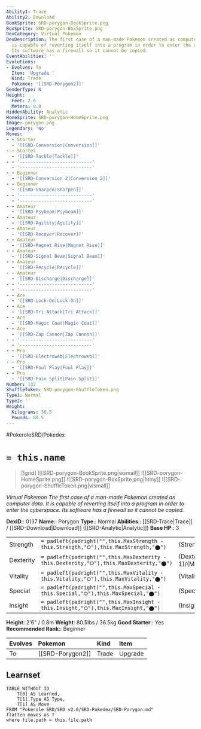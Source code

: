 ```yaml
---
Ability1: Trace
Ability2: Download
BookSprite: SRD-porygon-BookSprite.png
BoxSprite: SRD-porygon-BoxSprite.png
DexCategory: Virtual Pokemon
DexDescription: The first case of a man-made Pokemon created as computer data. It
  is capable of reverting itself into a program in order to enter the cyberspace.
  Its software has a firewall so it cannot be copied.
EventAbilities: ''
Evolutions:
- Evolves: To
  Item: 'Upgrade '
  Kind: Trade
  Pokemon: '[[SRD-Porygon2]]'
GenderType: N
Height:
  Feet: 2.6
  Meters: 0.8
HiddenAbility: Analytic
HomeSprite: SRD-porygon-HomeSprite.png
Image: porygon.png
Legendary: 'No'
Moves:
- - Starter
  - '[[SRD-Conversion|Conversion]]'
- - Starter
  - '[[SRD-Tackle|Tackle]]'
- - '---------------------------'
  - '---------------------------'
- - Beginner
  - '[[SRD-Conversion 2|Conversion 2]]'
- - Beginner
  - '[[SRD-Sharpen|Sharpen]]'
- - '---------------------------'
  - '---------------------------'
- - Amateur
  - '[[SRD-Psybeam|Psybeam]]'
- - Amateur
  - '[[SRD-Agility|Agility]]'
- - Amateur
  - '[[SRD-Recover|Recover]]'
- - Amateur
  - '[[SRD-Magnet Rise|Magnet Rise]]'
- - Amateur
  - '[[SRD-Signal Beam|Signal Beam]]'
- - Amateur
  - '[[SRD-Recycle|Recycle]]'
- - Amateur
  - '[[SRD-Discharge|Discharge]]'
- - '---------------------------'
  - '---------------------------'
- - Ace
  - '[[SRD-Lock-On|Lock-On]]'
- - Ace
  - '[[SRD-Tri Attack|Tri Attack]]'
- - Ace
  - '[[SRD-Magic Coat|Magic Coat]]'
- - Ace
  - '[[SRD-Zap Cannon|Zap Cannon]]'
- - '---------------------------'
  - '---------------------------'
- - Pro
  - '[[SRD-Electroweb|Electroweb]]'
- - Pro
  - '[[SRD-Foul Play|Foul Play]]'
- - Pro
  - '[[SRD-Pain Split|Pain Split]]'
Number: 137
ShuffleToken: SRD-porygon-ShuffleToken.png
Type1: Normal
Type2: ''
Weight:
  Kilograms: 36.5
  Pounds: 80.5
---
```


#PokeroleSRD/Pokedex

# `= this.name`

> [!grid]
> ![[SRD-porygon-BookSprite.png|wsmall]]
> ![[SRD-porygon-HomeSprite.png]]
> ![[SRD-porygon-BoxSprite.png|htiny]]
> ![[SRD-porygon-ShuffleToken.png|wsmall]]


*Virtual Pokemon*
*The first case of a man-made Pokemon created as computer data. It is capable of reverting itself into a program in order to enter the cyberspace. Its software has a firewall so it cannot be copied.*

**DexID**:: 0137
**Name**:: Porygon
**Type**:: Normal
**Abilities**:: [[SRD-Trace|Trace]] / [[SRD-Download|Download]] ([[SRD-Analytic|Analytic]])
**Base HP**:: 3

|           |                                                                                        |                                          |
| --------- | -------------------------------------------------------------------------------------- | ---------------------------------------- |
| Strength  | `= padleft(padright("",this.MaxStrength - this.Strength,"⭘"),this.MaxStrength,"⬤")`    | (Strength::2)/(MaxStrength::4)   |
| Dexterity | `= padleft(padright("",this.MaxDexterity - this.Dexterity,"⭘"),this.MaxDexterity,"⬤")` | (Dexterity:: 1)/(MaxDexterity::3) |
| Vitality  | `= padleft(padright("",this.MaxVitality - this.Vitality,"⭘"),this.MaxVitality,"⬤")`    | (Vitality::2)/(MaxVitality::5)   |
| Special   | `= padleft(padright("",this.MaxSpecial - this.Special,"⭘"),this.MaxSpecial,"⬤")`       | (Special::2)/(MaxSpecial::5)     |
| Insight   | `= padleft(padright("",this.MaxInsight - this.Insight,"⭘"),this.MaxInsight,"⬤")`       | (Insight::2)/(MaxInsight::5)     |

**Height**: 2'6" / 0.8m
**Weight**: 80.5lbs / 36.5kg
**Good Starter**:: Yes
**Recommended Rank**:: Beginner

| Evolves   | Pokemon          | Kind   | Item    |
|:----------|:-----------------|:-------|:--------|
| To        | [[SRD-Porygon2]] | Trade  | Upgrade |

## Learnset

```dataview
TABLE WITHOUT ID
    T[0] AS Learned,
    T[1].Type AS Type,
    T[1] AS Move
FROM "Pokerole SRD/SRD v2.0/SRD-Pokedex/SRD-Porygon.md"
flatten moves as T
where file.path = this.file.path
```
